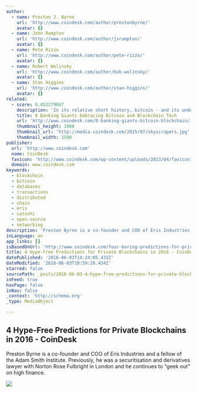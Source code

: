 ```yaml
---
author:
  - name: Preston J. Byrne
    url: 'http://www.coindesk.com/author/prestonbyrne/'
    avatar: {}
  - name: John Rampton
    url: 'http://www.coindesk.com/author/jsrampton/'
    avatar: {}
  - name: Pete Rizzo
    url: 'http://www.coindesk.com/author/pete-rizzo/'
    avatar: {}
  - name: Robert Wolinsky
    url: 'http://www.coindesk.com/author/bob-wolinsky/'
    avatar: {}
  - name: Stan Higgins
    url: 'http://www.coindesk.com/author/stan-higgins/'
    avatar: {}
related:
  - score: 0.852279067
    description: 'In its relative short history, bitcoin - and its underlying technology the blockchain - have captivated thinkers around the world, but not everyone was quick to see the potential. Due in part to its initial billing as a threat to the traditional financial ecosystem, these institutions have perhaps understandably responded with sharp critiques and deep skepticism for the technology.'
    title: 8 Banking Giants Embracing Bitcoin and Blockchain Tech
    url: 'http://www.coindesk.com/8-banking-giants-bitcoin-blockchain/'
    thumbnail_height: 1000
    thumbnail_url: 'http://media.coindesk.com/2015/07/skyscrapers.jpg'
    thumbnail_width: 1500
publisher:
  url: 'http://www.coindesk.com'
  name: CoinDesk
  favicon: 'http://www.coindesk.com/wp-content/uploads/2013/04/favicon1.ico?7fca2f'
  domain: www.coindesk.com
keywords:
  - blockchain
  - bitcoin
  - databases
  - transactions
  - distributed
  - chain
  - eris
  - satoshi
  - open-source
  - networking
description: 'Preston Byrne is a co-founder and COO of Eris Industries and a fellow of the Adam Smith Institute. Previously, he was a securitisation and derivatives lawyer with Norton Rose Fulbright in London and he continues to "geek out" on high finance.'
inLanguage: en
app_links: []
isBasedOnUrl: 'http://www.coindesk.com/four-boring-predictions-for-private-blockchains-in-2016/'
title: 4 Hype-Free Predictions for Private Blockchains in 2016 - CoinDesk
datePublished: '2016-06-03T14:24:05.433Z'
dateModified: '2016-06-03T10:59:26.434Z'
starred: false
sourcePath: _posts/2016-06-03-4-hype-free-predictions-for-private-blockchains-in-2016-co.md
inFeed: true
hasPage: false
inNav: false
_context: 'http://schema.org'
_type: MediaObject

---
```

<article style=""><h1>4 Hype-Free Predictions for Private Blockchains in 2016 - CoinDesk</h1><p>Preston Byrne is a co-founder and COO of Eris Industries and a fellow of the Adam Smith Institute. Previously, he was a securitisation and derivatives lawyer with Norton Rose Fulbright in London and he continues to "geek out" on high finance.</p><img src="http://media.coindesk.com/2015/12/Man-with-paperclip-chain.jpg" /></article>